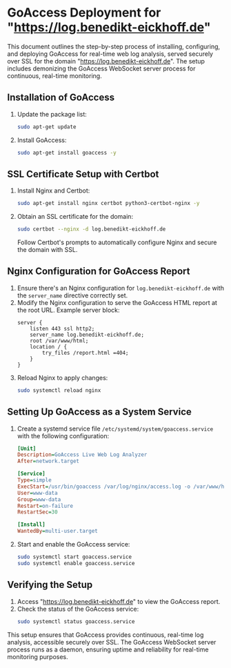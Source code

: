 # GoAccess Deployment for "https://log.benedikt-eickhoff.de"

This document outlines the step-by-step process of installing, configuring, and deploying GoAccess for real-time web log analysis, served securely over SSL for the domain "https://log.benedikt-eickhoff.de". The setup includes demonizing the GoAccess WebSocket server process for continuous, real-time monitoring.

## Installation of GoAccess

1. Update the package list:
   ```bash
   sudo apt-get update
   ```
2. Install GoAccess:
   ```bash
   sudo apt-get install goaccess -y
   ```

## SSL Certificate Setup with Certbot

1. Install Nginx and Certbot:
   ```bash
   sudo apt-get install nginx certbot python3-certbot-nginx -y
   ```
2. Obtain an SSL certificate for the domain:
   ```bash
   sudo certbot --nginx -d log.benedikt-eickhoff.de
   ```
   Follow Certbot's prompts to automatically configure Nginx and secure the domain with SSL.

## Nginx Configuration for GoAccess Report

1. Ensure there's an Nginx configuration for `log.benedikt-eickhoff.de` with the `server_name` directive correctly set.
2. Modify the Nginx configuration to serve the GoAccess HTML report at the root URL. Example server block:
   ```nginx
   server {
       listen 443 ssl http2;
       server_name log.benedikt-eickhoff.de;
       root /var/www/html;
       location / {
           try_files /report.html =404;
       }
   }
   ```
3. Reload Nginx to apply changes:
   ```bash
   sudo systemctl reload nginx
   ```

## Setting Up GoAccess as a System Service

1. Create a systemd service file `/etc/systemd/system/goaccess.service` with the following configuration:
   ```ini
   [Unit]
   Description=GoAccess Live Web Log Analyzer
   After=network.target

   [Service]
   Type=simple
   ExecStart=/usr/bin/goaccess /var/log/nginx/access.log -o /var/www/html/report.html --log-format=COMBINED --real-time-html --daemon
   User=www-data
   Group=www-data
   Restart=on-failure
   RestartSec=30

   [Install]
   WantedBy=multi-user.target
   ```
2. Start and enable the GoAccess service:
   ```bash
   sudo systemctl start goaccess.service
   sudo systemctl enable goaccess.service
   ```

## Verifying the Setup

1. Access "https://log.benedikt-eickhoff.de" to view the GoAccess report.
2. Check the status of the GoAccess service:
   ```bash
   sudo systemctl status goaccess.service
   ```

This setup ensures that GoAccess provides continuous, real-time log analysis, accessible securely over SSL. The GoAccess WebSocket server process runs as a daemon, ensuring uptime and reliability for real-time monitoring purposes.